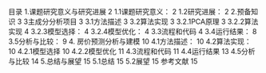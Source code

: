 目录
1.课题研究意义与研究进展 	2
1.1课题研究意义： 	2
1.2研究进展：	2
2.预备知识 	3
3主成分分析项目 	3
3.1方法描述 	3
3.2算法实现	3
3.2.1PCA原理	3
3.2.2算法实现	4
3.2.3模型选择：	4
3.2.4模型优化：	4
3.3流程和代码	4
3.4运行结果：	8
3.5分析与比较：	9
4. 房价预测分析与建模 	10
4.1方法描述：	10
4.2算法实现：	10
4.2.1模型选择	10
4.2.2模型优化	11
4.3流程和代码	11
4.4运行结果	13
4.5分析与比较	14
5.总结与展望	15
5.1总结	15
5.2展望	15
参考文献	15

